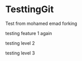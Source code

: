 # TesttingGit

Test from mohamed emad forking

testing feature 1 again

testing level 2

testing level 3